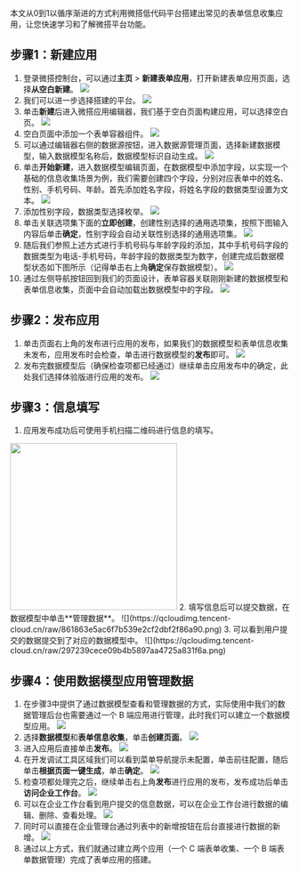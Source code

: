 本文从0到1以循序渐进的方式利用微搭低代码平台搭建出常见的表单信息收集应用，让您快速学习和了解微搭平台功能。

## 步骤1：新建应用
1. 登录微搭控制台，可以通过**主页** > **新建表单应用**，打开新建表单应用页面，选择**从空白新建**。
![](https://qcloudimg.tencent-cloud.cn/raw/d881c5809e1bffdcc17e19867477095a.jpg)
2. 我们可以进一步选择搭建的平台。
![](https://qcloudimg.tencent-cloud.cn/raw/fbfd2e68535abd3fa9cb8bfe7513a83b.jpg)
3. 单击**新建**后进入微搭应用编辑器，我们基于空白页面构建应用，可以选择空白页。
![](https://qcloudimg.tencent-cloud.cn/raw/ad73688d88e97a13f652a7222c1b99a8.jpg)
4. 空白页面中添加一个表单容器组件。
![](https://qcloudimg.tencent-cloud.cn/raw/bd85364c9197dac3f597d618c2d18182.jpg)
5. 可以通过编辑器右侧的数据源按钮，进入数据源管理页面，选择新建数据模型，输入数据模型名称后，数据模型标识自动生成。
![](https://qcloudimg.tencent-cloud.cn/raw/0ef32a9a7476b1b3da1bc33a6fc91578.png)
6. 单击**开始新建**，进入数据模型编辑页面，在数据模型中添加字段，以实现一个基础的信息收集场景为例，我们需要创建四个字段，分别对应表单中的姓名、性别、手机号码、年龄。首先添加姓名字段，将姓名字段的数据类型设置为文本。
![](https://qcloudimg.tencent-cloud.cn/raw/8872e7f2ad971d2d4500e87afba3f8d0.png)
7. 添加性别字段，数据类型选择枚举。
![](https://qcloudimg.tencent-cloud.cn/raw/ed41d9b22228ab258d99f0050239c2df.png)
8. 单击关联选项集下面的**立即创建**，创建性别选择的通用选项集，按照下图输入内容后单击**确定**，性别字段会自动关联性别选择的通用选项集。
![](https://qcloudimg.tencent-cloud.cn/raw/d1fefa7f0fb5afec7f0a65788e520d1a.png)
9. 随后我们参照上述方式进行手机号码与年龄字段的添加，其中手机号码字段的数据类型为电话-手机号码，年龄字段的数据类型为数字，创建完成后数据模型状态如下图所示（记得单击右上角**确定**保存数据模型）。
![](https://qcloudimg.tencent-cloud.cn/raw/62a93b21001271c2e8a49c197b616fd4.png)
10. 通过左侧导航按钮回到我们的页面设计，表单容器关联刚刚新建的数据模型和表单信息收集，页面中会自动加载出数据模型中的字段。
![](https://qcloudimg.tencent-cloud.cn/raw/f01b775e413ca17adc3bb99528d35d8d.png)

## 步骤2：发布应用
1. 单击页面右上角的发布进行应用的发布，如果我们的数据模型和表单信息收集未发布，应用发布时会检查，单击进行数据模型的**发布**即可。
![](https://qcloudimg.tencent-cloud.cn/raw/2e33a18b0dbbbc1932f74fdead3eabb5.png)
2. 发布完数据模型后（确保检查项都已经通过）继续单击应用发布中的确定，此处我们选择体验版进行应用的发布。
![](https://qcloudimg.tencent-cloud.cn/raw/fd663e32ff85e7f0735ae88adacc987a.png)

## 步骤3：信息填写
1. 应用发布成功后可使用手机扫描二维码进行信息的填写。
<img style="width:300px; max-width: inherit;" src="https://qcloudimg.tencent-cloud.cn/raw/e9811cb4c80cb3d89fe1a3fc484d354e.jpg" />
2. 填写信息后可以提交数据，在数据模型中单击**管理数据**。
![](https://qcloudimg.tencent-cloud.cn/raw/861863e5ac6f7b539e2cf2dbf2f86a90.png)
3. 可以看到用户提交的数据提交到了对应的数据模型中。
![](https://qcloudimg.tencent-cloud.cn/raw/297239cece09b4b5897aa4725a831f6a.png)

## 步骤4：使用数据模型应用管理数据
1. 在步骤3中提供了通过数据模型查看和管理数据的方式，实际使用中我们的数据管理后台也需要通过一个 B 端应用进行管理，此时我们可以建立一个数据模型应用。
![](https://qcloudimg.tencent-cloud.cn/raw/bb3ae33b8f3b26a16be7436490de22ab.jpg)
2. 选择**数据模型**和**表单信息收集**，单击**创建页面**。
![](https://qcloudimg.tencent-cloud.cn/raw/52439ad7cf175cc98e181df6d9f1bcde.png)
3. 进入应用后直接单击**发布**。
![](https://qcloudimg.tencent-cloud.cn/raw/529a4c0588e4e431160ff695a25da72c.png)
4. 在开发调试工具区域我们可以看到菜单导航提示未配置，单击前往配置，随后单击**根据页面一键生成**，单击**确定**。
![](https://qcloudimg.tencent-cloud.cn/raw/3ced9df9d29e0bd9543bcf7b14ed1ad4.png)
5. 检查项都处理完之后，继续单击右上角**发布**进行应用的发布，发布成功后单击**访问企业工作台**。
![](https://qcloudimg.tencent-cloud.cn/raw/d653236d64a2220608ff9b71c70fc54e.png)
6. 可以在企业工作台看到用户提交的信息数据，可以在企业工作台进行数据的编辑、删除、查看处理。
![](https://qcloudimg.tencent-cloud.cn/raw/7fabd57f71a8c90860b1a589f3ed0f00.png)
7. 同时可以直接在企业管理台通过列表中的新增按钮在后台直接进行数据的新增。
![](https://qcloudimg.tencent-cloud.cn/raw/dcfa65443027b43e80bda65e0cd1f089.png)
8. 通过以上方式，我们就通过建立两个应用（一个 C 端表单收集、一个 B 端表单数据管理）完成了表单应用的搭建。
